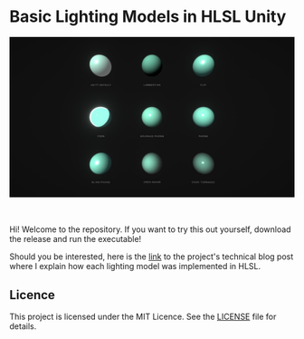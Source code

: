 # Basic Lighting Models in HLSL Unity

![Preview](https://github.com/bentoBAUX/Basic-Lighting-Models-in-HLSL/blob/master/Assets/Thumbnails/Thumbnail.jpg)

<br/>


Hi! Welcome to the repository. If you want to try this out yourself, download the release and run the executable! 

Should you be interested, here is the [link](https://bentobaux.github.io/posts/basic-lighting-models-in-hlsl/) to the project's technical blog post where I explain how each lighting model was implemented in HLSL.

## Licence
This project is licensed under the MIT Licence. See the [LICENSE](https://github.com/bentoBAUX/Basic-Lighting-Models-in-HLSL/blob/master/LICENSE) file for details.
